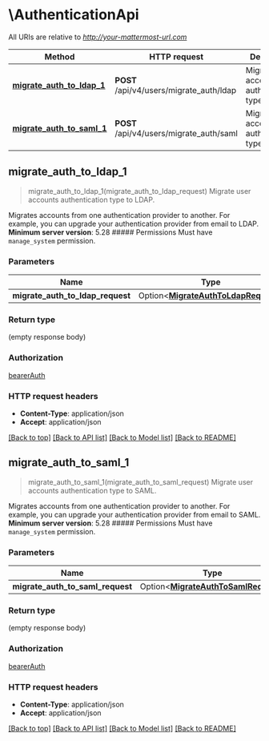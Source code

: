 # \AuthenticationApi

All URIs are relative to *http://your-mattermost-url.com*

Method | HTTP request | Description
------------- | ------------- | -------------
[**migrate_auth_to_ldap_1**](AuthenticationApi.md#migrate_auth_to_ldap_1) | **POST** /api/v4/users/migrate_auth/ldap | Migrate user accounts authentication type to LDAP.
[**migrate_auth_to_saml_1**](AuthenticationApi.md#migrate_auth_to_saml_1) | **POST** /api/v4/users/migrate_auth/saml | Migrate user accounts authentication type to SAML.



## migrate_auth_to_ldap_1

> migrate_auth_to_ldap_1(migrate_auth_to_ldap_request)
Migrate user accounts authentication type to LDAP.

Migrates accounts from one authentication provider to another. For example, you can upgrade your authentication provider from email to LDAP. __Minimum server version__: 5.28 ##### Permissions Must have `manage_system` permission. 

### Parameters


Name | Type | Description  | Required | Notes
------------- | ------------- | ------------- | ------------- | -------------
**migrate_auth_to_ldap_request** | Option<[**MigrateAuthToLdapRequest**](MigrateAuthToLdapRequest.md)> |  |  |

### Return type

 (empty response body)

### Authorization

[bearerAuth](../README.md#bearerAuth)

### HTTP request headers

- **Content-Type**: application/json
- **Accept**: application/json

[[Back to top]](#) [[Back to API list]](../README.md#documentation-for-api-endpoints) [[Back to Model list]](../README.md#documentation-for-models) [[Back to README]](../README.md)


## migrate_auth_to_saml_1

> migrate_auth_to_saml_1(migrate_auth_to_saml_request)
Migrate user accounts authentication type to SAML.

Migrates accounts from one authentication provider to another. For example, you can upgrade your authentication provider from email to SAML. __Minimum server version__: 5.28 ##### Permissions Must have `manage_system` permission. 

### Parameters


Name | Type | Description  | Required | Notes
------------- | ------------- | ------------- | ------------- | -------------
**migrate_auth_to_saml_request** | Option<[**MigrateAuthToSamlRequest**](MigrateAuthToSamlRequest.md)> |  |  |

### Return type

 (empty response body)

### Authorization

[bearerAuth](../README.md#bearerAuth)

### HTTP request headers

- **Content-Type**: application/json
- **Accept**: application/json

[[Back to top]](#) [[Back to API list]](../README.md#documentation-for-api-endpoints) [[Back to Model list]](../README.md#documentation-for-models) [[Back to README]](../README.md)

